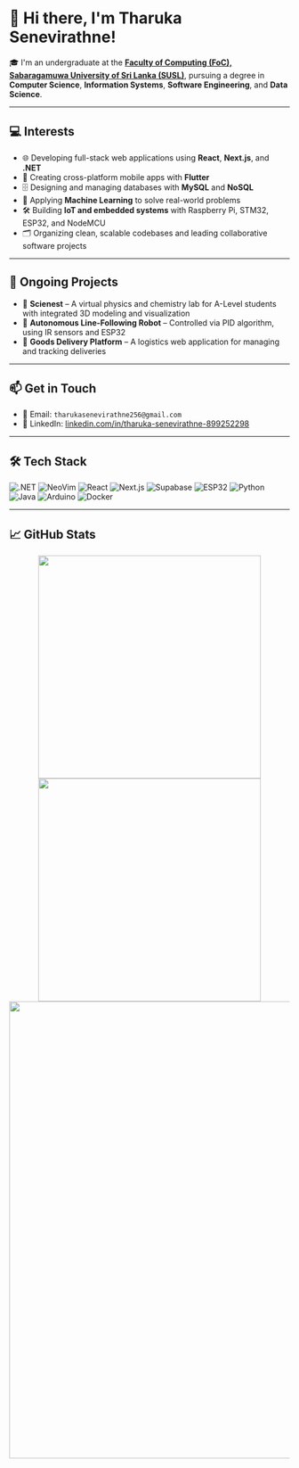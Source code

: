 # 👋 Hi there, I'm Tharuka Senevirathne!

🎓 I'm an undergraduate at the [**Faculty of Computing (FoC), Sabaragamuwa University of Sri Lanka (SUSL)**](https://www.sab.ac.lk/computing/), pursuing a degree in **Computer Science**, **Information Systems**, **Software Engineering**, and **Data Science**.

---

## 💻 Interests

- 🌐 Developing full-stack web applications using **React**, **Next.js**, and **.NET**
- 📱 Creating cross-platform mobile apps with **Flutter**
- 🗄️ Designing and managing databases with **MySQL** and **NoSQL**
- 🧠 Applying **Machine Learning** to solve real-world problems
- 🛠️ Building **IoT and embedded systems** with Raspberry Pi, STM32, ESP32, and NodeMCU
- 🗂️ Organizing clean, scalable codebases and leading collaborative software projects

---

## 🚧 Ongoing Projects

- 🔬 **Scienest** – A virtual physics and chemistry lab for A-Level students with integrated 3D modeling and visualization  
- 🤖 **Autonomous Line-Following Robot** – Controlled via PID algorithm, using IR sensors and ESP32  
- 🚚 **Goods Delivery Platform** – A logistics web application for managing and tracking deliveries  

---

## 📫 Get in Touch

- 📧 Email: `tharukasenevirathne256@gmail.com`  
- 🔗 LinkedIn: [linkedin.com/in/tharuka-senevirathne-899252298](https://www.linkedin.com/in/tharuka-senevirathne-899252298)

---

## 🛠️ Tech Stack

![.NET](https://img.shields.io/badge/.NET-5C2D91?style=for-the-badge&logo=dotnet&logoColor=white)
![NeoVim](https://img.shields.io/badge/Neovim-57A143?style=for-the-badge&logo=neovim&logoColor=white)
![React](https://img.shields.io/badge/React-20232A?style=for-the-badge&logo=react&logoColor=61DAFB)
![Next.js](https://img.shields.io/badge/Next.js-000000?style=for-the-badge&logo=nextdotjs&logoColor=white)
![Supabase](https://img.shields.io/badge/Supabase-3ECF8E?style=for-the-badge&logo=supabase&logoColor=white)
![ESP32](https://img.shields.io/badge/ESP32-FFDD00?style=for-the-badge&logo=espressif&logoColor=black)
![Python](https://img.shields.io/badge/Python-3776AB?style=for-the-badge&logo=python&logoColor=white)
![Java](https://img.shields.io/badge/Java-ED8B00?style=for-the-badge&logo=java&logoColor=white)
![Arduino](https://img.shields.io/badge/Arduino-00979D?style=for-the-badge&logo=arduino&logoColor=white)
![Docker](https://img.shields.io/badge/Docker-2496ED?style=for-the-badge&logo=docker&logoColor=white)

---

## 📈 GitHub Stats

<div align="center">

<img src="https://github-readme-stats.vercel.app/api/top-langs/?username=TharukaSenevirathne&theme=dark&hide_border=false&no-bg=true&no-frame=true&langs_count=7" width="400"/>

<img src="https://github-readme-streak-stats.herokuapp.com/?user=TharukaSenevirathne&theme=dark&hide_border=false&no-bg=true&no-frame=true" width="400"/>

<br/>

<img src="https://github-profile-summary-cards.vercel.app/api/cards/profile-details?username=TharukaSenevirathne&theme=github_dark" width="820"/>

</div>
